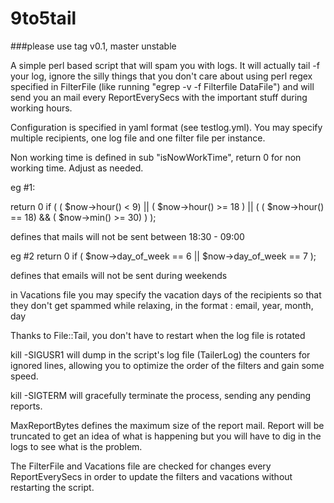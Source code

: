 # 9to5tail

###please use tag v0.1, master unstable

A simple perl based script that will spam you with logs. It will actually tail -f your log, ignore the silly things that you don't care about using perl regex specified in FilterFile (like running "egrep -v -f Filterfile DataFile") and will send you an mail every ReportEverySecs with the important stuff during working hours.

Configuration is specified in yaml format (see testlog.yml). You may specify multiple recipients, one log file and one filter file per instance.

Non working time is defined in sub "isNowWorkTime", return 0 for non working time. Adjust as needed.

eg #1:

return 0 if ( ( $now->hour() < 9) || ( $now->hour() >= 18 ) || ( ( $now->hour() == 18) && ( $now->min() >= 30) ) ); 

defines that mails will not be sent between 18:30 - 09:00

eg #2
return 0 if ( $now->day_of_week == 6 || $now->day_of_week == 7 );

defines that emails will not be sent during weekends

in Vacations file you may specify the vacation days of the recipients so that they don't get spammed while relaxing, in the format :
email, year, month, day

Thanks to File::Tail, you don't have to restart when the log file is rotated

kill -SIGUSR1  will dump in the script's log file (TailerLog) the counters for ignored lines, allowing you to optimize the order of the filters and gain some speed.

kill -SIGTERM will gracefully terminate the process, sending any pending reports.

MaxReportBytes defines the maximum size of the report mail. Report will be truncated to get an idea of what is happening but you will have to dig in the logs to see what is the problem.

The FilterFile and Vacations file are checked for changes every ReportEverySecs in order to update the filters and vacations without restarting the script.




